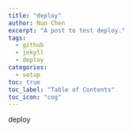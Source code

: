 ```yaml
---
title: "deploy"
author: Nuo Chen
excerpt: "A post to test deploy."
tags:
  - github
  - jekyll
  - deploy
categories:
  - setup
toc: true
toc_label: "Table of Contents"
toc_icon: "cog"
---
```


deploy
